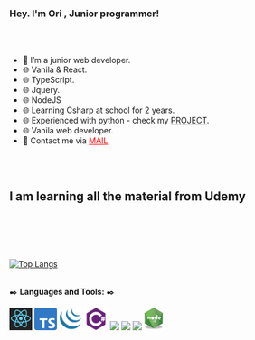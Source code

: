 ### Hey. I'm Ori , Junior programmer!

<br />
<br />

- 🌱 I’m a junior web developer.
-  🌐 Vanila & React.
-  🌐 TypeScript.
-  🌐 Jquery.
-  🌐 NodeJS
-  :globe_with_meridians: Learning Csharp at school for 2 years.
-  :globe_with_meridians: Experienced with python - check my <a href="https://github.com/OriCohen05/HangManGame_Project">PROJECT</a>.
-  :globe_with_meridians: Vanila web developer.
-  :bell: Contact me via <a href="https://letmegooglethat.com/?q=My+mail+-+oricohenpp%40gmail.com" style="color:red;">MAIL</a>
<br>
<br />
<h2> I am learning all the material from Udemy </h2> 
<br>
<br />
<br>
<br />

[![Top Langs](https://github-readme-stats.vercel.app/api/top-langs/?username=OriCohen05&hide=html,css)](https://github.com/anuraghazra/github-readme-stats)
<br>
<br />

 :black_nib: **Languages and Tools:**   :black_nib:


<code><img height="40" src="https://github.com/OriCohen05/Images/blob/main/OYIaJ1KK.png"></code>
<code><img height="40" src="https://github.com/OriCohen05/Images/blob/main/Typescript_logo_2020.svg.png"></code>
<code><img height="40" src="https://github.com/OriCohen05/Images/blob/main/lxEKmMnB_400x400.jpg"></code>
<code><img height="40" src="https://github.com/OriCohen05/Images/blob/main/csharp.png"></code>
<code><img height="40" src="https://raw.githubusercontent.com/shinokada/shinokada/master/assets/python.png"></code>
<code><img height="40" src="https://raw.githubusercontent.com/shinokada/shinokada/master/assets/javascript.png"></code>
<code><img height="40" src="https://raw.githubusercontent.com/shinokada/shinokada/master/assets/visual-studio-code.png"></code>
<code><img height="40" src="https://github.com/OriCohen05/Images/blob/main/node.png"></code>

